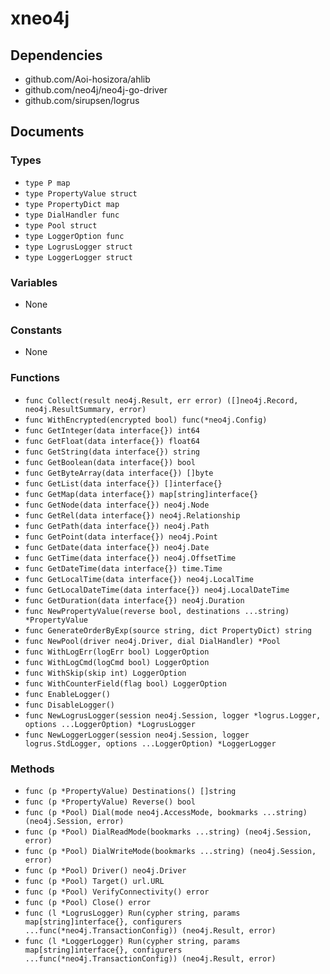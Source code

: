 # xneo4j

## Dependencies

+ github.com/Aoi-hosizora/ahlib
+ github.com/neo4j/neo4j-go-driver
+ github.com/sirupsen/logrus

## Documents

### Types

+ `type P map`
+ `type PropertyValue struct`
+ `type PropertyDict map`
+ `type DialHandler func`
+ `type Pool struct`
+ `type LoggerOption func`
+ `type LogrusLogger struct`
+ `type LoggerLogger struct`

### Variables

+ None

### Constants

+ None

### Functions

+ `func Collect(result neo4j.Result, err error) ([]neo4j.Record, neo4j.ResultSummary, error)`
+ `func WithEncrypted(encrypted bool) func(*neo4j.Config)`
+ `func GetInteger(data interface{}) int64`
+ `func GetFloat(data interface{}) float64`
+ `func GetString(data interface{}) string`
+ `func GetBoolean(data interface{}) bool`
+ `func GetByteArray(data interface{}) []byte`
+ `func GetList(data interface{}) []interface{}`
+ `func GetMap(data interface{}) map[string]interface{}`
+ `func GetNode(data interface{}) neo4j.Node`
+ `func GetRel(data interface{}) neo4j.Relationship`
+ `func GetPath(data interface{}) neo4j.Path`
+ `func GetPoint(data interface{}) neo4j.Point`
+ `func GetDate(data interface{}) neo4j.Date`
+ `func GetTime(data interface{}) neo4j.OffsetTime`
+ `func GetDateTime(data interface{}) time.Time`
+ `func GetLocalTime(data interface{}) neo4j.LocalTime`
+ `func GetLocalDateTime(data interface{}) neo4j.LocalDateTime`
+ `func GetDuration(data interface{}) neo4j.Duration`
+ `func NewPropertyValue(reverse bool, destinations ...string) *PropertyValue`
+ `func GenerateOrderByExp(source string, dict PropertyDict) string`
+ `func NewPool(driver neo4j.Driver, dial DialHandler) *Pool`
+ `func WithLogErr(logErr bool) LoggerOption`
+ `func WithLogCmd(logCmd bool) LoggerOption`
+ `func WithSkip(skip int) LoggerOption`
+ `func WithCounterField(flag bool) LoggerOption`
+ `func EnableLogger()`
+ `func DisableLogger()`
+ `func NewLogrusLogger(session neo4j.Session, logger *logrus.Logger, options ...LoggerOption) *LogrusLogger`
+ `func NewLoggerLogger(session neo4j.Session, logger logrus.StdLogger, options ...LoggerOption) *LoggerLogger`

### Methods

+ `func (p *PropertyValue) Destinations() []string`
+ `func (p *PropertyValue) Reverse() bool`
+ `func (p *Pool) Dial(mode neo4j.AccessMode, bookmarks ...string) (neo4j.Session, error)`
+ `func (p *Pool) DialReadMode(bookmarks ...string) (neo4j.Session, error)`
+ `func (p *Pool) DialWriteMode(bookmarks ...string) (neo4j.Session, error)`
+ `func (p *Pool) Driver() neo4j.Driver`
+ `func (p *Pool) Target() url.URL`
+ `func (p *Pool) VerifyConnectivity() error`
+ `func (p *Pool) Close() error`
+ `func (l *LogrusLogger) Run(cypher string, params map[string]interface{}, configurers ...func(*neo4j.TransactionConfig)) (neo4j.Result, error)`
+ `func (l *LoggerLogger) Run(cypher string, params map[string]interface{}, configurers ...func(*neo4j.TransactionConfig)) (neo4j.Result, error)`
